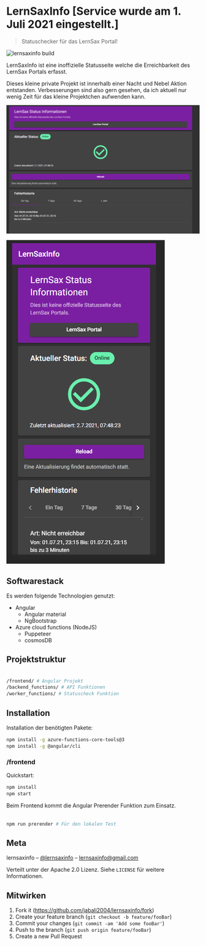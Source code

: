 # LernSaxInfo [Service wurde am 1. Juli 2021 eingestellt.]
> Statuschecker für das LernSax Portal!

![lernsaxinfo build](https://github.com/jabali2004/lernsaxinfo/workflows/lernsaxinfo%20build/badge.svg)

LernSaxInfo ist eine inoffizielle Statusseite welche die Erreichbarkeit des LernSax Portals erfasst.

Dieses kleine private Projekt ist innerhalb einer Nacht und Nebel Aktion entstanden. Verbesserungen sind also gern gesehen, da ich aktuell nur wenig Zeit für das kleine Projektchen aufwenden kann.

![image](https://github.com/jabali2004/lernsaxinfo/blob/main/Screenshot%202021-07-02%20074936.png)

![image](https://github.com/jabali2004/lernsaxinfo/blob/main/Screenshot%202021-07-02%20075006.png)


## Softwarestack

Es werden folgende Technologien genutzt:

- Angular
  - Angular material
  - NgBootstrap
- Azure cloud functions (NodeJS)
  - Puppeteer
  - cosmosDB

<!-- TODO: weitere Infos hinzufügen -->

## Projektstruktur

```` sh

/frontend/ # Angular Projekt
/backend_functions/ # API Funktionen
/worker_functions/ # Statuscheck Funktion

````

<!-- TODO: weitere Infos hinzufügen -->

## Installation

Installation der benötigten Pakete:

```` sh
npm install -g azure-functions-core-tools@3
npm install -g @angular/cli
````

### /frontend

Quickstart:

```` sh
npm install
npm start
````

Beim Frontend kommt die Angular Prerender Funktion zum Einsatz.

```` sh

npm run prerender # Für den lokalen Test

````

## Meta

lernsaxinfo – [@lernsaxinfo](https://twitter.com/lernsaxinfo) – lernsaxinfo@gmail.com

Verteilt unter der Apache 2.0 Lizenz. Siehe ``LICENSE`` für weitere Informationen.

## Mitwirken

1. Fork it (https://github.com/jabali2004/lernsaxinfo/fork)
2. Create your feature branch (`git checkout -b feature/fooBar`)
3. Commit your changes (`git commit -am 'Add some fooBar'`)
4. Push to the branch (`git push origin feature/fooBar`)
5. Create a new Pull Request
